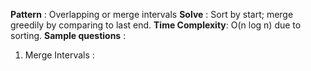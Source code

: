 **Pattern** : Overlapping or merge intervals
**Solve** : Sort by start; merge greedily by comparing to last end.
**Time Complexity**: O(n log n) due to sorting. 
**Sample questions** :

1. Merge Intervals : 
